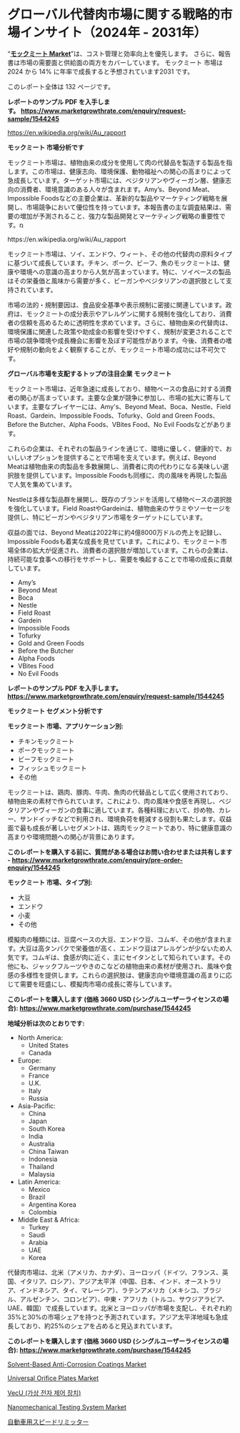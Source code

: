 <p><h1>グローバル代替肉市場に関する戦略的市場インサイト（2024年 - 2031年）</h1></p><p>&ldquo;<strong><a href="https://www.marketgrowthrate.com/global-mock-meat-market-r1544245">モックミート Market</a></strong>&rdquo;は、コスト管理と効率向上を優先します。 さらに、報告書は市場の需要面と供給面の両方をカバーしています。 モックミート 市場は 2024 から 14% に年率で成長すると予想されています2031 です。</p>
<p>このレポート全体は 132 ページです。</p>
<p><strong>レポートのサンプル PDF を入手します。&nbsp;<a href="https://www.marketgrowthrate.com/enquiry/request-sample/1544245">https://www.marketgrowthrate.com/enquiry/request-sample/1544245</a></strong></p>
<p><a href="https://en.wikipedia.org/wiki/Au_rapport">https://en.wikipedia.org/wiki/Au_rapport</a></p>
<p><strong>モックミート 市場分析です</strong></p>
<p><p>モックミート市場は、植物由来の成分を使用して肉の代替品を製造する製品を指します。この市場は、健康志向、環境保護、動物福祉への関心の高まりによって急成長しています。ターゲット市場には、ベジタリアンやヴィーガン層、健康志向の消費者、環境意識のある人々が含まれます。Amy’s、Beyond Meat、Impossible Foodsなどの主要企業は、革新的な製品やマーケティング戦略を展開し、市場競争において優位性を持っています。本報告書の主な調査結果は、需要の増加が予測されること、強力な製品開発とマーケティング戦略の重要性です。ռ</p></p>
<p>https://en.wikipedia.org/wiki/Au_rapport</p>
<p><p>モックミート市場は、ソイ、エンドウ、ウィート、その他の代替肉の原料タイプに基づいて成長しています。チキン、ポーク、ビーフ、魚のモックミートは、健康や環境への意識の高まりから人気が高まっています。特に、ソイベースの製品はその栄養価と風味から需要が多く、ビーガンやベジタリアンの選択肢として支持されています。</p><p>市場の法的・規制要因は、食品安全基準や表示規制に密接に関連しています。政府は、モックミートの成分表示やアレルゲンに関する規制を強化しており、消費者の信頼を高めるために透明性を求めています。さらに、植物由来の代替肉は、環境保護に関連した政策や助成金の影響を受けやすく、規制が変更されることで市場の競争環境や成長機会に影響を及ぼす可能性があります。今後、消費者の嗜好や規制の動向をよく観察することが、モックミート市場の成功には不可欠です。</p></p>
<p><strong>グローバル市場を支配するトップの注目企業 モックミート</strong></p>
<p><p>モックミート市場は、近年急速に成長しており、植物ベースの食品に対する消費者の関心が高まっています。主要な企業が競争に参加し、市場の拡大に寄与しています。主要なプレイヤーには、Amy's、Beyond Meat、Boca、Nestle、Field Roast、Gardein、Impossible Foods、Tofurky、Gold and Green Foods、Before the Butcher、Alpha Foods、VBites Food、No Evil Foodsなどがあります。</p><p>これらの企業は、それぞれの製品ラインを通じて、環境に優しく、健康的で、おいしいオプションを提供することで市場を支えています。例えば、Beyond Meatは植物由来の肉製品を多数展開し、消費者に肉の代わりになる美味しい選択肢を提供しています。Impossible Foodsも同様に、肉の風味を再現した製品で人気を集めています。</p><p>Nestleは多様な製品群を展開し、既存のブランドを活用して植物ベースの選択肢を強化しています。Field RoastやGardeinは、植物由来のサラミやソーセージを提供し、特にビーガンやベジタリアン市場をターゲットにしています。</p><p>収益の面では、Beyond Meatは2022年に約4億8000万ドルの売上を記録し、Impossible Foodsも着実な成長を見せています。これにより、モックミート市場全体の拡大が促進され、消費者の選択肢が増加しています。これらの企業は、持続可能な食事への移行をサポートし、需要を喚起することで市場の成長に貢献しています。</p></p>
<p><ul><li>Amy’s</li><li>Beyond Meat</li><li>Boca</li><li>Nestle</li><li>Field Roast</li><li>Gardein</li><li>Impossible Foods</li><li>Tofurky</li><li>Gold and Green Foods</li><li>Before the Butcher</li><li>Alpha Foods</li><li>VBites Food</li><li>No Evil Foods</li></ul></p>
<p><strong>レポートのサンプル PDF を入手します。 <a href="https://www.marketgrowthrate.com/enquiry/request-sample/1544245">https://www.marketgrowthrate.com/enquiry/request-sample/1544245</a></strong></p>
<p><strong>モックミート セグメント分析です</strong></p>
<p><strong>モックミート 市場、アプリケーション別:</strong></p>
<p><ul><li>チキンモックミート</li><li>ポークモックミート</li><li>ビーフモックミート</li><li>フィッシュモックミート</li><li>その他</li></ul></p>
<p><p>モックミートは、鶏肉、豚肉、牛肉、魚肉の代替品として広く使用されており、植物由来の素材で作られています。これにより、肉の風味や食感を再現し、ベジタリアンやヴィーガンの食事に適しています。各種料理において、炒め物、カレー、サンドイッチなどで利用され、環境負荷を軽減する役割も果たします。収益面で最も成長が著しいセグメントは、鶏肉モックミートであり、特に健康意識の高まりや環境問題への関心が背景にあります。</p></p>
<p><strong>このレポートを購入する前に、質問がある場合はお問い合わせまたは共有します - <a href="https://www.marketgrowthrate.com/enquiry/pre-order-enquiry/1544245">https://www.marketgrowthrate.com/enquiry/pre-order-enquiry/1544245</a></strong></p>
<p><strong>モックミート 市場、タイプ別:</strong></p>
<p><ul><li>大豆</li><li>エンドウ</li><li>小麦</li><li>その他</li></ul></p>
<p><p>模擬肉の種類には、豆腐ベースの大豆、エンドウ豆、コムギ、その他が含まれます。大豆は高タンパクで栄養価が高く、エンドウ豆はアレルゲンが少ないため人気です。コムギは、食感が肉に近く、主にセイタンとして知られています。その他にも、ジャックフルーツやきのこなどの植物由来の素材が使用され、風味や食感の多様性を提供します。これらの選択肢は、健康志向や環境意識の高まりに応じて需要を旺盛にし、模擬肉市場の成長に寄与しています。</p></p>
<p><strong>このレポートを購入します (価格 3660 USD (シングルユーザーライセンスの場合): <a href="https://www.marketgrowthrate.com/purchase/1544245">https://www.marketgrowthrate.com/purchase/1544245</a></strong></p>
<p><strong>地域分析は次のとおりです:</strong></p>
<p><ul>
    <li>
        North America:
        <ul>
            <li>United States</li>
            <li>Canada</li>
        </ul>
    </li>
    <li>
        Europe:
        <ul>
            <li>Germany</li>
            <li>France</li>
            <li>U.K.</li>
            <li>Italy</li>
            <li>Russia</li>
        </ul>
    </li>
    <li>
        Asia-Pacific:
        <ul>
            <li>China</li>
            <li>Japan</li>
            <li>South Korea</li>
            <li>India</li>
            <li>Australia</li>
            <li>China Taiwan</li>
            <li>Indonesia</li>
            <li>Thailand</li>
            <li>Malaysia</li>
        </ul>
    </li>
    <li>
        Latin America:
        <ul>
            <li>Mexico</li>
            <li>Brazil</li>
            <li>Argentina Korea</li>
            <li>Colombia</li>
        </ul>
    </li>
    <li>
        Middle East & Africa:
        <ul>
            <li>Turkey</li>
            <li>Saudi</li>
            <li>Arabia</li>
            <li>UAE</li>
            <li>Korea</li>
        </ul>
    </li>
    </ul></p>
<p><p>代替肉市場は、北米（アメリカ、カナダ）、ヨーロッパ（ドイツ、フランス、英国、イタリア、ロシア）、アジア太平洋（中国、日本、インド、オーストラリア、インドネシア、タイ、マレーシア）、ラテンアメリカ（メキシコ、ブラジル、アルゼンチン、コロンビア）、中東・アフリカ（トルコ、サウジアラビア、UAE、韓国）で成長しています。北米とヨーロッパが市場を支配し、それぞれ約35%と30%の市場シェアを持つと予測されています。アジア太平洋地域も急成長しており、約25%のシェアを占めると見込まれています。</p></p>
<p><strong>このレポートを購入します (価格 3660 USD (シングルユーザーライセンスの場合): <a href="https://www.marketgrowthrate.com/purchase/1544245">https://www.marketgrowthrate.com/purchase/1544245</a></strong></p>
<p><p><a href="https://issuu.com/reportprime-2/docs/solvent-based-anti-corrosion-coatin_10794156e9fdd2">Solvent-Based Anti-Corrosion Coatings Market</a></p><p><a href="https://www.linkedin.com/pulse/universal-orifice-plates-market-trends-growth-outlook-2024-2031-4dkef?trackingId=YtbeQwP%2FTjuLJVQ5lk8tRA%3D%3D">Universal Orifice Plates Market</a></p><p><a href="https://medium.com/@nazminrahman651/%EA%B8%80%EB%A1%9C%EB%B2%8C-%EA%B0%80%EC%83%81-%EC%A0%84%EC%9E%90-%EC%A0%9C%EC%96%B4-%EC%9E%A5%EC%B9%98-vecu-%EC%8B%9C%EC%9E%A5-%EC%8B%9C%EC%9E%A5-%EC%A0%90%EC%9C%A0%EC%9C%A8-%EC%8B%9C%EC%9E%A5-%EB%8F%99%ED%96%A5-%EB%B0%8F-%ED%96%A5%ED%9B%84-%EC%84%B1%EC%9E%A5-%ED%83%90%EC%83%89-14b7012d19f6?postPublishedType=repub">VecU (가상 전자 제어 장치)</a></p><p><a href="https://github.com/luckyshygirl/Market-Research-Report-List-6/blob/main/nanomechanical-testing-system-market.md">Nanomechanical Testing System Market</a></p><p><a href="https://medium.com/@bulahhamill83/%E8%87%AA%E5%8B%95%E8%BB%8A%E3%82%B9%E3%83%94%E3%83%BC%E3%83%89%E3%83%AA%E3%83%9F%E3%83%83%E3%82%BF%E3%83%BC%E5%B8%82%E5%A0%B4%E3%81%AE%E8%A3%BD%E5%93%81%E3%82%BF%E3%82%A4%E3%83%97-%E8%AA%BF%E6%95%B4%E5%8F%AF%E8%83%BD%E9%80%9F%E5%BA%A6%E3%83%AA%E3%83%9F%E3%83%83%E3%82%BF%E3%83%BC-%E3%82%A4%E3%83%B3%E3%83%86%E3%83%AA%E3%82%B8%E3%82%A7%E3%83%B3%E3%83%88%E9%80%9F%E5%BA%A6%E3%83%AA%E3%83%9F%E3%83%83%E3%82%BF%E3%83%BC-%E3%81%8A%E3%82%88%E3%81%B3%E7%94%A8%E9%80%94-%E4%B9%97%E7%94%A8%E8%BB%8A-%E8%BB%BD%E5%95%86%E7%94%A8%E8%BB%8A-lcvs-%E5%A4%A7%E5%9E%8B%E5%95%86%E7%94%A8%E8%BB%8A-hcvs-%E3%81%AB%E9%96%A2%E3%81%99%E3%82%8B%E5%8C%85%E6%8B%AC%E7%9A%84%E3%81%AA%E8%AA%BF%E6%9F%BB-2024%E5%B9%B4%E3%81%8B%E3%82%89-ea3f54d31d84">自動車用スピードリミッター</a></p></p>